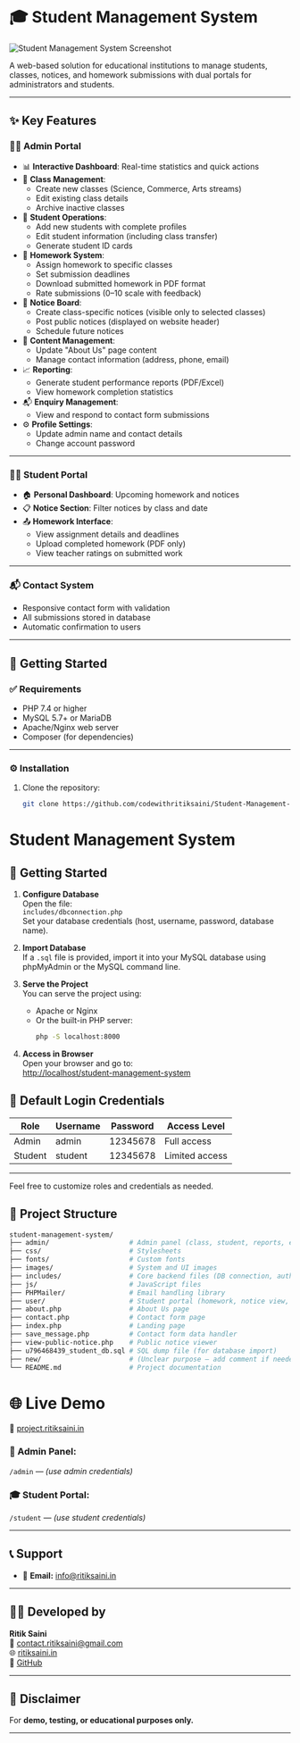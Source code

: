 # 🎓 Student Management System

![Student Management System Screenshot](https://project.ritiksaini.in/images/screencapture.png)

A web-based solution for educational institutions to manage students, classes, notices, and homework submissions with dual portals for administrators and students.

---

## ✨ Key Features

### 👨‍💻 Admin Portal
- 📊 **Interactive Dashboard**: Real-time statistics and quick actions
- 🏫 **Class Management**:
  - Create new classes (Science, Commerce, Arts streams)
  - Edit existing class details
  - Archive inactive classes
- 👥 **Student Operations**:
  - Add new students with complete profiles
  - Edit student information (including class transfer)
  - Generate student ID cards
- 📝 **Homework System**:
  - Assign homework to specific classes
  - Set submission deadlines
  - Download submitted homework in PDF format
  - Rate submissions (0–10 scale with feedback)
- 📢 **Notice Board**:
  - Create class-specific notices (visible only to selected classes)
  - Post public notices (displayed on website header)
  - Schedule future notices
- 📃 **Content Management**:
  - Update "About Us" page content
  - Manage contact information (address, phone, email)
- 📈 **Reporting**:
  - Generate student performance reports (PDF/Excel)
  - View homework completion statistics
- 📬 **Enquiry Management**:
  - View and respond to contact form submissions
- ⚙️ **Profile Settings**:
  - Update admin name and contact details
  - Change account password

---

### 👨‍🎓 Student Portal
- 🏠 **Personal Dashboard**: Upcoming homework and notices
- 📋 **Notice Section**: Filter notices by class and date
- 📤 **Homework Interface**:
  - View assignment details and deadlines
  - Upload completed homework (PDF only)
  - View teacher ratings on submitted work

---

### 📬 Contact System
- Responsive contact form with validation
- All submissions stored in database
- Automatic confirmation to users

---

## 🚀 Getting Started

### ✅ Requirements
- PHP 7.4 or higher
- MySQL 5.7+ or MariaDB
- Apache/Nginx web server
- Composer (for dependencies)

---

### ⚙️ Installation
1. Clone the repository:
   ```bash
   git clone https://github.com/codewithritiksaini/Student-Management-System.git
   ```
   
# Student Management System

## 🚀 Getting Started

1. **Configure Database**  
   Open the file:  
   `includes/dbconnection.php`  
   Set your database credentials (host, username, password, database name).

2. **Import Database**  
   If a `.sql` file is provided, import it into your MySQL database using phpMyAdmin or the MySQL command line.

3. **Serve the Project**  
   You can serve the project using:
   - Apache or Nginx  
   - Or the built-in PHP server:
     ```bash
     php -S localhost:8000
     ```

4. **Access in Browser**  
   Open your browser and go to:  
   [http://localhost/student-management-system](http://localhost/student-management-system)

## 🔐 Default Login Credentials

| Role    | Username | Password | Access Level     |
|---------|----------|----------|------------------|
| Admin   | admin    | 12345678 | Full access      |
| Student | student  | 12345678 | Limited access   |

---

Feel free to customize roles and credentials as needed.

## 📁 Project Structure

```bash
student-management-system/
├── admin/                    # Admin panel (class, student, reports, etc.)
├── css/                      # Stylesheets
├── fonts/                    # Custom fonts
├── images/                   # System and UI images
├── includes/                 # Core backend files (DB connection, auth)
├── js/                       # JavaScript files
├── PHPMailer/                # Email handling library
├── user/                     # Student portal (homework, notice view, etc.)
├── about.php                 # About Us page
├── contact.php               # Contact form page
├── index.php                 # Landing page
├── save_message.php          # Contact form data handler
├── view-public-notice.php    # Public notice viewer
├── u796468439_student_db.sql # SQL dump file (for database import)
├── new/                      # (Unclear purpose – add comment if needed)
└── README.md                 # Project documentation
```

# 🌐 Live Demo

🔗 [project.ritiksaini.in](https://project.ritiksaini.in)

### 🔐 Admin Panel:
`/admin` — *(use admin credentials)*

### 🎓 Student Portal:
`/student` — *(use student credentials)*

---

## 📞 Support

- 📧 **Email:** [info@ritiksaini.in](mailto:info@ritiksaini.in)

---

## 👨‍💻 Developed by

**Ritik Saini**  
📧 [contact.ritiksaini@gmail.com](mailto:contact.ritiksaini@gmail.com)  
🌐 [ritiksaini.in](https://ritiksaini.in)  
🔗 [GitHub](https://github.com/codewithritiksaini) <!-- Replace with actual GitHub profile link if different -->

---

## 📌 Disclaimer

For **demo, testing, or educational purposes only.**

---
